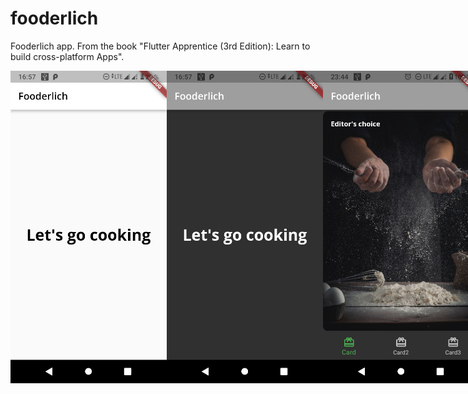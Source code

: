 # fooderlich

Fooderlich app. From the book "Flutter Apprentice (3rd Edition): Learn to build cross-platform Apps".

<div align="center" ; style="display: flex; flex-direction: row;" padding="10px">
    <img src="screenshots/screenshot1.jpg" width = "250">
    <img src="screenshots/screenshot2.jpg" width = "250">
    <img src="screenshots/screenshot3.jpg" width = "250">
    <img src="screenshots/screenshot4.jpg" width = "250">
</div>
